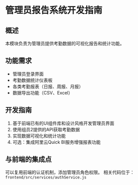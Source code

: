 # 管理员报告系统开发指南

## 概述
本模块负责为管理员提供考勤数据的可视化报告和统计功能。

## 功能需求
- 管理员登录界面
- 考勤数据统计仪表板
- 各类考勤报表（日报、周报、月报）
- 数据导出功能（CSV、Excel）

## 开发指南
1. 基于前端已有的UI组件库和设计风格开发管理员界面
2. 使用组员2提供的API获取考勤数据
3. 实现数据可视化和统计功能
4. 可选：集成阿里云Quick BI服务增强报表功能

## 与前端的集成点
可以复用前端的认证机制，添加管理员角色权限。
相关代码位于：`frontend/src/services/authService.js`


